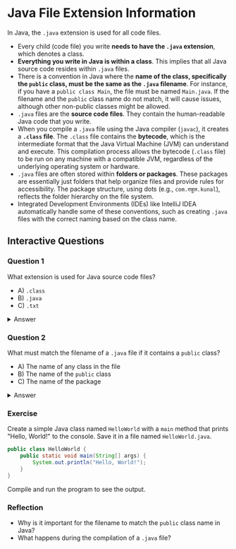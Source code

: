 # Java File Extension Information

In Java, the `.java` extension is used for all code files.

- Every child (code file) you write **needs to have the `.java` extension**, which denotes a class.
- **Everything you write in Java is within a class**. This implies that all Java source code resides within `.java` files.
- There is a convention in Java where the **name of the class, specifically the `public` class, must be the same as the `.java` filename**. For instance, if you have a `public class Main`, the file must be named `Main.java`. If the filename and the `public` class name do not match, it will cause issues, although other non-public classes might be allowed.
- `.java` files are the **source code files**. They contain the human-readable Java code that you write.
- When you compile a `.java` file using the Java compiler (`javac`), it creates a **`.class` file**. The `.class` file contains the **bytecode**, which is the intermediate format that the Java Virtual Machine (JVM) can understand and execute. This compilation process allows the bytecode (`.class` file) to be run on any machine with a compatible JVM, regardless of the underlying operating system or hardware.
- `.java` files are often stored within **folders or packages**. These packages are essentially just folders that help organize files and provide rules for accessibility. The package structure, using dots (e.g., `com.राहुल.kunal`), reflects the folder hierarchy on the file system.
- Integrated Development Environments (IDEs) like IntelliJ IDEA automatically handle some of these conventions, such as creating `.java` files with the correct naming based on the class name.

## Interactive Questions

### Question 1

What extension is used for Java source code files?

- A) `.class`
- B) `.java`
- C) `.txt`

<details>
<summary>Answer</summary>
B) `.java`
</details>

### Question 2

What must match the filename of a `.java` file if it contains a `public` class?

- A) The name of any class in the file
- B) The name of the `public` class
- C) The name of the package

<details>
<summary>Answer</summary>
B) The name of the `public` class
</details>

### Exercise

Create a simple Java class named `HelloWorld` with a `main` method that prints "Hello, World!" to the console. Save it in a file named `HelloWorld.java`.

```java
public class HelloWorld {
    public static void main(String[] args) {
        System.out.println("Hello, World!");
    }
}
```

Compile and run the program to see the output.

### Reflection

- Why is it important for the filename to match the `public` class name in Java?
- What happens during the compilation of a `.java` file?
